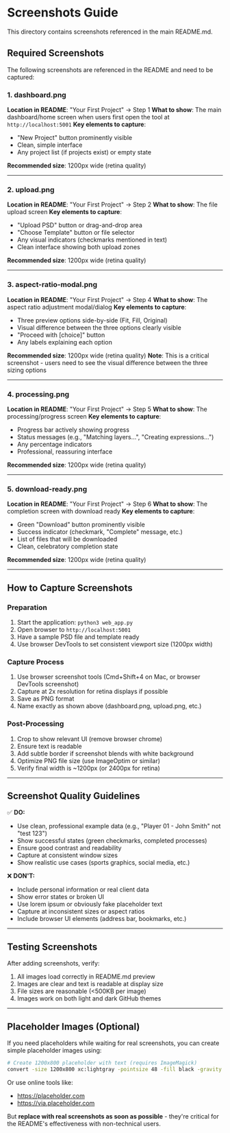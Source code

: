 # Screenshots Guide

This directory contains screenshots referenced in the main README.md.

## Required Screenshots

The following screenshots are referenced in the README and need to be captured:

### 1. dashboard.png
**Location in README**: "Your First Project" → Step 1
**What to show**: The main dashboard/home screen when users first open the tool at `http://localhost:5001`
**Key elements to capture**:
- "New Project" button prominently visible
- Clean, simple interface
- Any project list (if projects exist) or empty state

**Recommended size**: 1200px wide (retina quality)

---

### 2. upload.png
**Location in README**: "Your First Project" → Step 2
**What to show**: The file upload screen
**Key elements to capture**:
- "Upload PSD" button or drag-and-drop area
- "Choose Template" button or file selector
- Any visual indicators (checkmarks mentioned in text)
- Clean interface showing both upload zones

**Recommended size**: 1200px wide (retina quality)

---

### 3. aspect-ratio-modal.png
**Location in README**: "Your First Project" → Step 4
**What to show**: The aspect ratio adjustment modal/dialog
**Key elements to capture**:
- Three preview options side-by-side (Fit, Fill, Original)
- Visual difference between the three options clearly visible
- "Proceed with [choice]" button
- Any labels explaining each option

**Recommended size**: 1200px wide (retina quality)
**Note**: This is a critical screenshot - users need to see the visual difference between the three sizing options

---

### 4. processing.png
**Location in README**: "Your First Project" → Step 5
**What to show**: The processing/progress screen
**Key elements to capture**:
- Progress bar actively showing progress
- Status messages (e.g., "Matching layers...", "Creating expressions...")
- Any percentage indicators
- Professional, reassuring interface

**Recommended size**: 1200px wide (retina quality)

---

### 5. download-ready.png
**Location in README**: "Your First Project" → Step 6
**What to show**: The completion screen with download ready
**Key elements to capture**:
- Green "Download" button prominently visible
- Success indicator (checkmark, "Complete" message, etc.)
- List of files that will be downloaded
- Clean, celebratory completion state

**Recommended size**: 1200px wide (retina quality)

---

## How to Capture Screenshots

### Preparation
1. Start the application: `python3 web_app.py`
2. Open browser to `http://localhost:5001`
3. Have a sample PSD file and template ready
4. Use browser DevTools to set consistent viewport size (1200px width)

### Capture Process
1. Use browser screenshot tools (Cmd+Shift+4 on Mac, or browser DevTools screenshot)
2. Capture at 2x resolution for retina displays if possible
3. Save as PNG format
4. Name exactly as shown above (dashboard.png, upload.png, etc.)

### Post-Processing
1. Crop to show relevant UI (remove browser chrome)
2. Ensure text is readable
3. Add subtle border if screenshot blends with white background
4. Optimize PNG file size (use ImageOptim or similar)
5. Verify final width is ~1200px (or 2400px for retina)

---

## Screenshot Quality Guidelines

✅ **DO:**
- Use clean, professional example data (e.g., "Player 01 - John Smith" not "test 123")
- Show successful states (green checkmarks, completed processes)
- Ensure good contrast and readability
- Capture at consistent window sizes
- Show realistic use cases (sports graphics, social media, etc.)

❌ **DON'T:**
- Include personal information or real client data
- Show error states or broken UI
- Use lorem ipsum or obviously fake placeholder text
- Capture at inconsistent sizes or aspect ratios
- Include browser UI elements (address bar, bookmarks, etc.)

---

## Testing Screenshots

After adding screenshots, verify:
1. All images load correctly in README.md preview
2. Images are clear and text is readable at display size
3. File sizes are reasonable (<500KB per image)
4. Images work on both light and dark GitHub themes

---

## Placeholder Images (Optional)

If you need placeholders while waiting for real screenshots, you can create simple placeholder images using:

```bash
# Create 1200x800 placeholder with text (requires ImageMagick)
convert -size 1200x800 xc:lightgray -pointsize 48 -fill black -gravity center -annotate +0+0 "Dashboard Screenshot\nComing Soon" dashboard.png
```

Or use online tools like:
- https://placeholder.com
- https://via.placeholder.com

But **replace with real screenshots as soon as possible** - they're critical for the README's effectiveness with non-technical users.

